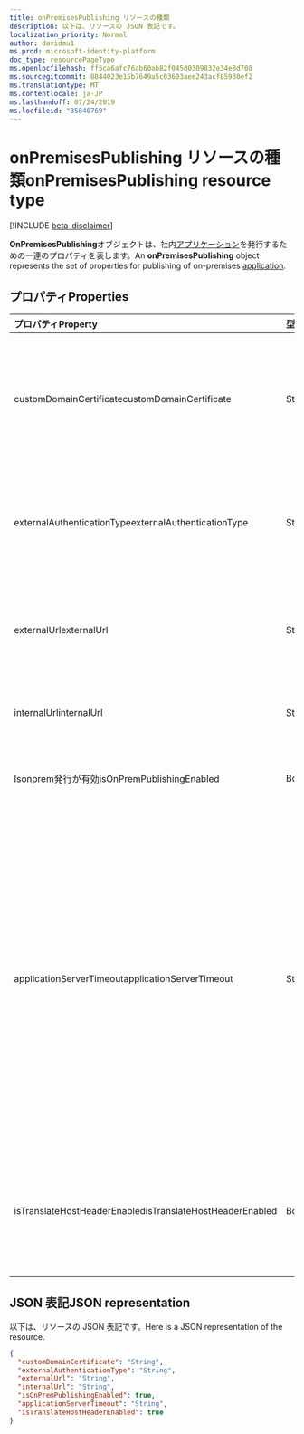 ```yaml
---
title: onPremisesPublishing リソースの種類
description: 以下は、リソースの JSON 表記です。
localization_priority: Normal
author: davidmu1
ms.prod: microsoft-identity-platform
doc_type: resourcePageType
ms.openlocfilehash: ff5ca6afc76ab60ab82f045d0309832e34e8d708
ms.sourcegitcommit: 8844023e15b7649a5c03603aee243acf85930ef2
ms.translationtype: MT
ms.contentlocale: ja-JP
ms.lasthandoff: 07/24/2019
ms.locfileid: "35840769"
---
```

# <a name="onpremisespublishing-resource-type"></a><span data-ttu-id="83286-103">onPremisesPublishing リソースの種類</span><span class="sxs-lookup"><span data-stu-id="83286-103">onPremisesPublishing resource type</span></span>

[!INCLUDE [beta-disclaimer](../../includes/beta-disclaimer.md)]

<span data-ttu-id="83286-104">**OnPremisesPublishing**オブジェクトは、社内[アプリケーション](application.md)を発行するための一連のプロパティを表します。</span><span class="sxs-lookup"><span data-stu-id="83286-104">An **onPremisesPublishing** object represents the set of properties for publishing of on-premises [application](application.md).</span></span>

## <a name="properties"></a><span data-ttu-id="83286-105">プロパティ</span><span class="sxs-lookup"><span data-stu-id="83286-105">Properties</span></span>

| <span data-ttu-id="83286-106">プロパティ</span><span class="sxs-lookup"><span data-stu-id="83286-106">Property</span></span>|<span data-ttu-id="83286-107">型</span><span class="sxs-lookup"><span data-stu-id="83286-107">Type</span></span>|<span data-ttu-id="83286-108">説明</span><span class="sxs-lookup"><span data-stu-id="83286-108">Description</span></span>|
|:---------------|:--------|:----------|
|<span data-ttu-id="83286-109">customDomainCertificate</span><span class="sxs-lookup"><span data-stu-id="83286-109">customDomainCertificate</span></span>|<span data-ttu-id="83286-110">String</span><span class="sxs-lookup"><span data-stu-id="83286-110">String</span></span>|<span data-ttu-id="83286-111">カスタムドメインが使用されているときに、アプリケーションに関連付けられている証明書の詳細。</span><span class="sxs-lookup"><span data-stu-id="83286-111">Details of the certificate associated with the applicaiton when a custom domain is in use.</span></span> <span data-ttu-id="83286-112">既定のドメインを使用する場合は Null。</span><span class="sxs-lookup"><span data-stu-id="83286-112">Null when using the default domain.</span></span>|
|<span data-ttu-id="83286-113">externalAuthenticationType</span><span class="sxs-lookup"><span data-stu-id="83286-113">externalAuthenticationType</span></span>|<span data-ttu-id="83286-114">String</span><span class="sxs-lookup"><span data-stu-id="83286-114">String</span></span>|<span data-ttu-id="83286-115">詳細アプリケーションの事前認証設定の可能な値は`passthru`、、 `aadPreAuthentication`です。</span><span class="sxs-lookup"><span data-stu-id="83286-115">Details the pre-authentication setting for the application Possible values are: `passthru`, `aadPreAuthentication`.</span></span>|
|<span data-ttu-id="83286-116">externalUrl</span><span class="sxs-lookup"><span data-stu-id="83286-116">externalUrl</span></span>|<span data-ttu-id="83286-117">String</span><span class="sxs-lookup"><span data-stu-id="83286-117">String</span></span>|<span data-ttu-id="83286-118">アプリケーションの公開された外部 url。</span><span class="sxs-lookup"><span data-stu-id="83286-118">The published external url for the application.</span></span> <span data-ttu-id="83286-119">例えばhttps://intranet-contoso.msappproxy.net/</span><span class="sxs-lookup"><span data-stu-id="83286-119">For example https://intranet-contoso.msappproxy.net/</span></span>  |
|<span data-ttu-id="83286-120">internalUrl</span><span class="sxs-lookup"><span data-stu-id="83286-120">internalUrl</span></span>|<span data-ttu-id="83286-121">String</span><span class="sxs-lookup"><span data-stu-id="83286-121">String</span></span>|<span data-ttu-id="83286-122">アプリケーションの内部 url。</span><span class="sxs-lookup"><span data-stu-id="83286-122">The internal url of the application.</span></span> <span data-ttu-id="83286-123">例えばhttps://intranet/</span><span class="sxs-lookup"><span data-stu-id="83286-123">For example https://intranet/</span></span> |
|<span data-ttu-id="83286-124">Isonprem発行が有効</span><span class="sxs-lookup"><span data-stu-id="83286-124">isOnPremPublishingEnabled</span></span>|<span data-ttu-id="83286-125">Boolean</span><span class="sxs-lookup"><span data-stu-id="83286-125">Boolean</span></span>|<span data-ttu-id="83286-126">アプリケーションが現在公開されているかどうかを示します。</span><span class="sxs-lookup"><span data-stu-id="83286-126">Indicates if the application is currently being published or not.</span></span>|
|<span data-ttu-id="83286-127">applicationServerTimeout</span><span class="sxs-lookup"><span data-stu-id="83286-127">applicationServerTimeout</span></span>|<span data-ttu-id="83286-128">String</span><span class="sxs-lookup"><span data-stu-id="83286-128">String</span></span>|<span data-ttu-id="83286-129">この時間が経過すると、コネクタは、接続を閉じる前にバックエンドアプリケーションからの応答を待機します。</span><span class="sxs-lookup"><span data-stu-id="83286-129">The duration the connector will wait for a response from the backend application before closing the connection.</span></span> <span data-ttu-id="83286-130">可能な値`default`は`long`、です。</span><span class="sxs-lookup"><span data-stu-id="83286-130">Possible values are `default`, `long`.</span></span> <span data-ttu-id="83286-131">サーバー `long`が要求に応答するのに60-75 秒以上かかる場合に使用します。</span><span class="sxs-lookup"><span data-stu-id="83286-131">Use `long` if your server takes more than 60-75 seconds to respond to requests.</span></span> <span data-ttu-id="83286-132">また、 `long`アプリケーションにアクセスできず、エラー状態が "バックエンドタイムアウト" になっているかどうかを試してみてください。</span><span class="sxs-lookup"><span data-stu-id="83286-132">Also try `long` if you are unable to access the application and the error status is "Backend Timeout".</span></span>|
|<span data-ttu-id="83286-133">isTranslateHostHeaderEnabled</span><span class="sxs-lookup"><span data-stu-id="83286-133">isTranslateHostHeaderEnabled</span></span>|<span data-ttu-id="83286-134">Boolean</span><span class="sxs-lookup"><span data-stu-id="83286-134">Boolean</span></span>|<span data-ttu-id="83286-135">アプリケーションが応答ヘッダー内の url を変換する必要があるかどうかを示します。</span><span class="sxs-lookup"><span data-stu-id="83286-135">Indicates if the application should translate urls in the reponse headers.</span></span> <span data-ttu-id="83286-136">これには、cookie の正しいサイトの設定が含まれます。</span><span class="sxs-lookup"><span data-stu-id="83286-136">This includes setting the correct site for cookies.</span></span>|

## <a name="json-representation"></a><span data-ttu-id="83286-137">JSON 表記</span><span class="sxs-lookup"><span data-stu-id="83286-137">JSON representation</span></span>

<span data-ttu-id="83286-138">以下は、リソースの JSON 表記です。</span><span class="sxs-lookup"><span data-stu-id="83286-138">Here is a JSON representation of the resource.</span></span>

<!-- {
  "blockType": "resource",
  "optionalProperties": [

  ],
  "@odata.type": "microsoft.graph.onPremisesPublishing"
}-->

```json
{
  "customDomainCertificate": "String",
  "externalAuthenticationType": "String",
  "externalUrl": "String",
  "internalUrl": "String",
  "isOnPremPublishingEnabled": true,
  "applicationServerTimeout": "String",
  "isTranslateHostHeaderEnabled": true
}

```

<!-- uuid: 8fcb5dbc-d5aa-4681-8e31-b001d5168d79
2019-02-04 14:57:30 UTC -->
<!--
{
  "type": "#page.annotation",
  "description": "onPremisesPublishing resource",
  "keywords": "",
  "section": "documentation",
  "tocPath": "",
  "suppressions": []
}
-->
